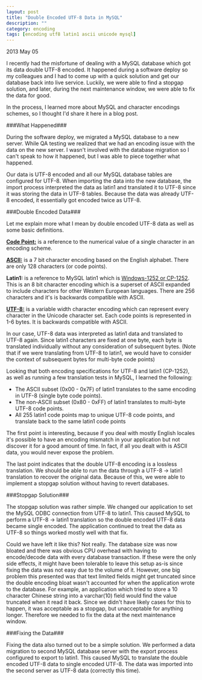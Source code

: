 ```yaml
---
layout: post
title: "Double Encoded UTF-8 Data in MySQL"
description: ""
category: encoding
tags: [encoding utf8 latin1 ascii unicode mysql]
---
```

<p class="date">2013 May 05</p>

I recently had the misfortune of dealing with a MySQL database which got its data double UTF-8 encoded. It happened during a software deploy so my colleagues and I had to come up with a quick solution and get our database back into live service. Luckily, we were able to find a stopgap solution, and later, during the next maintenance window, we were able to fix the data for good.

In the process, I learned more about MySQL and character encodings schemes, so I thought I'd share it here in a blog post.


###What Happened###

During the software deploy, we migrated a MySQL database to a new server. While QA testing we realized that we had an encoding issue with the data on the new server. I wasn't involved with the database migration so I can't speak to how it happened, but I was able to piece together what happened.

Our data is UTF-8 encoded and all our MySQL database tables are configured for UTF-8. When importing the data into the new database, the import process interpreted the data as latin1 and translated it to UTF-8 since it was storing the data in UTF-8 tables. Because the data was already UTF-8 encoded, it essentially got encoded twice as UTF-8.


###Double Encoded Data###

Let me explain more what I mean by double encoded UTF-8 data as well as some basic definitions.

__[Code Point:](http://en.wikipedia.org/wiki/Code_point)__ is a reference to the numerical value of a single character in an encoding scheme.

__[ASCII:](http://en.wikipedia.org/wiki/ASCII)__ is a 7 bit character encoding based on the English alphabet. There are only 128 characters (or code points).

__Latin1:__ is a reference to MySQL latin1 which is [Windows-1252 or CP-1252](http://en.wikipedia.org/wiki/Windows-1252). This is an 8 bit character encoding which is a superset of ASCII expanded to include characters for other Western European languages. There are 256 characters and it's is backwards compatible with ASCII.

__[UTF-8:](http://en.wikipedia.org/wiki/UTF-8)__ is a variable width character encoding which can represent every character in the Unicode character set. Each code points is represented in 1-6 bytes. It is backwards compatible with ASCII.

In our case, UTF-8 data was interpreted as latin1 data and translated to UTF-8 again. Since latin1 characters are fixed at one byte, each byte is translated individually without any consideration of subsequent bytes. (Note that if we were translating from UTF-8 to latin1, we would have to consider the context of subsequent bytes for multi-byte code points)

Looking that both encoding specifications for UTF-8 and latin1 (CP-1252), as well as running a few translation tests in MySQL, I learned the following:

+ The ASCII subset (0x00 - 0x7F) of latin1 translates to the same encoding in UTF-8 (single byte code points).
+ The non-ASCII subset (0x80 - 0xFF) of latin1 translates to multi-byte UTF-8 code points.
+ All 255 latin1 code points map to unique UTF-8 code points, and translate back to the same latin1 code points

The first point is interesting, because if you deal with mostly English locales it's possible to have an encoding mismatch in your application but not discover it for a good amount of time. In fact, if all you dealt with is ASCII data, you would never expose the problem.

The last point indicates that the double UTF-8 encoding is a lossless translation. We should be able to run the data through a UTF-8 -> latin1 translation to recover the original data. Because of this, we were able to implement a stopgap solution without having to revert databases.


###Stopgap Solution###

The stopgap solution was rather simple. We changed our application to set the MySQL ODBC connection from UTF-8 to latin1. This caused MySQL to perform a UTF-8 -> latin1 translation so the double encoded UTF-8 data became single encoded. The application continued to treat the data as UTF-8 so things worked mostly well with that fix.

Could we have left it like this? Not really. The database size was now bloated and there was obvious CPU overhead with having to encode/decode data with every database transaction. If these were the only side effects, it might have been tolerable to leave this setup as-is since fixing the data was not easy due to the volume of it. However, one big problem this presented was that text limited fields might get truncated since the double encoding bloat wasn't accounted for when the application wrote to the database. For example, an application which tried to store a 10 character Chinese string into a varchar(10) field would find the value truncated when it read it back. Since we didn't have likely cases for this to happen, it was acceptable as a stopgap, but unacceptable for anything longer. Therefore we needed to fix the data at the next maintenance window. 


###Fixing the Data###

Fixing the data also turned out to be a simple solution. We performed a data migration to second MySQL database server with the export process configured to export to latin1. This caused MySQL to translate the double encoded UTF-8 data to single encoded UTF-8. The data was imported into the second server as UTF-8 data (correctly this time).


